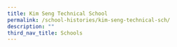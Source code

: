 ```yaml
---
title: Kim Seng Technical School
permalink: /school-histories/kim-seng-technical-sch/
description: ""
third_nav_title: Schools
---
```


